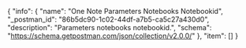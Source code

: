{
  "info": {
    "name": "One Note Parameters Notebooks Notebookid",
    "_postman_id": "86b5dc90-1c02-44df-a7b5-ca5c27a430d0",
    "description": "Parameters notebooks notebookid.",
    "schema": "https://schema.getpostman.com/json/collection/v2.0.0/"
  },
  "item": []
}